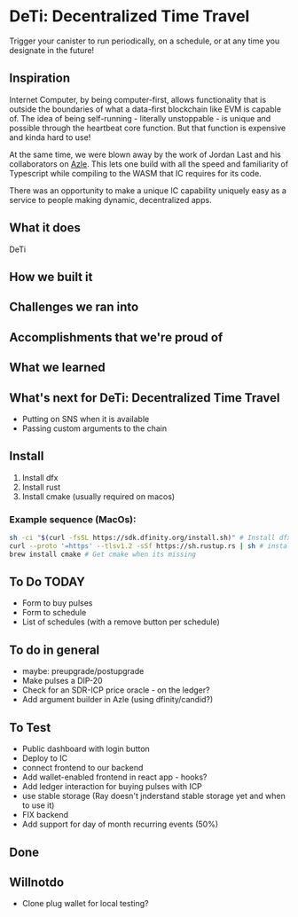 # DeTi: Decentralized Time Travel

Trigger your canister to run periodically, on a schedule, or at any time you designate in the future!

## Inspiration

Internet Computer, by being computer-first, allows functionality that is outside the boundaries of what a data-first blockchain like EVM is capable of. The idea of being self-running - literally unstoppable - is unique and possible through the heartbeat core function. But that function is expensive and kinda hard to use!

At the same time, we were blown away by the work of Jordan Last and his collaborators on [Azle](https://github.com/demergentlabs/azle). This lets one build with all the speed and familiarity of Typescript while compiling to the WASM that IC requires for its code.

There was an opportunity to make a unique IC capability uniquely easy as a service to people making dynamic, decentralized apps.

## What it does

DeTi

## How we built it

## Challenges we ran into

## Accomplishments that we're proud of

## What we learned

## What's next for DeTi: Decentralized Time Travel

- Putting on SNS when it is available
- Passing custom arguments to the chain

## Install

1. Install dfx
2. Install rust
3. Install cmake (usually required on macos)

### Example sequence (MacOs):

```bash
sh -ci "$(curl -fsSL https://sdk.dfinity.org/install.sh)" # Install dfx
curl --proto '=https' --tlsv1.2 -sSf https://sh.rustup.rs | sh # install Rust
brew install cmake # Get cmake when its missing
```

## To Do TODAY

- Form to buy pulses
- Form to schedule
- List of schedules (with a remove button per schedule)

## To do in general

- maybe: preupgrade/postupgrade
- Make pulses a DIP-20
- Check for an SDR-ICP price oracle - on the ledger?
- Add argument builder in Azle (using dfinity/candid?)

## To Test

- Public dashboard with login button
- Deploy to IC
- connect frontend to our backend
- Add wallet-enabled frontend in react app - hooks?
- Add ledger interaction for buying pulses with ICP
- use stable storage (Ray doesn't jnderstand stable storage yet and when to use it)
- FIX backend
- Add support for day of month recurring events (50%)

## Done

## Willnotdo

- Clone plug wallet for local testing?
